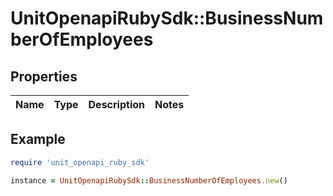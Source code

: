 # UnitOpenapiRubySdk::BusinessNumberOfEmployees

## Properties

| Name | Type | Description | Notes |
| ---- | ---- | ----------- | ----- |

## Example

```ruby
require 'unit_openapi_ruby_sdk'

instance = UnitOpenapiRubySdk::BusinessNumberOfEmployees.new()
```

